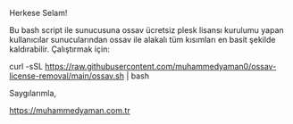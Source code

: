 Herkese Selam!

Bu bash script ile sunucusuna ossav ücretsiz plesk lisansı kurulumu yapan kullanıcılar sunucularından ossav ile alakalı tüm kısımları en basit şekilde kaldırabilir. Çalıştırmak için:

curl -sSL https://raw.githubusercontent.com/muhammedyaman0/ossav-license-removal/main/ossav.sh | bash

Saygılarımla,

https://muhammedyaman.com.tr
